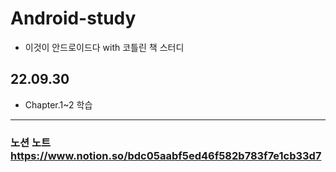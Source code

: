 # Android-study
- 이것이 안드로이드다 with 코틀린 책 스터디

## 22.09.30 
- Chapter.1~2 학습

---

### 노션 노트 https://www.notion.so/bdc05aabf5ed46f582b783f7e1cb33d7
